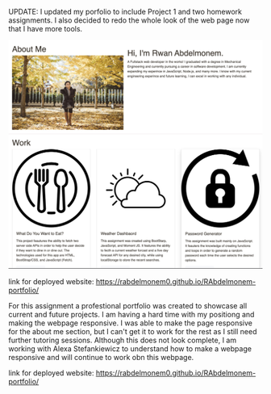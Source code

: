 UPDATE: 
I updated my porfolio to include Project 1 and two homework assignments. I also decided to redo the whole look of the web page now that I have more tools.

![Professional Portfolio](assets/porfolio.jpg?raw=true "Professional Porfolio")

link for deployed website: https://rabdelmonem0.github.io/RAbdelmonem-portfolio/


For this assignment a profestional portfolio was created to showcase all current and future projects. I am having a hard time with my positiong and making the webpage responsive. I was able to make the page responsive for the about me section, but I can't get it to work for the rest as I still need further tutoring sessions.
Although this does not look complete, I am working with Alexa Stefankiewicz to understand how to make a webpage responsive and will continue to work obn this webpage.

link for deployed website: https://rabdelmonem0.github.io/RAbdelmonem-portfolio/
